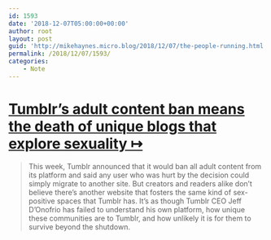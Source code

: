 ```yaml
---
id: 1593
date: '2018-12-07T05:00:00+00:00'
author: root
layout: post
guid: 'http://mikehaynes.micro.blog/2018/12/07/the-people-running.html'
permalink: /2018/12/07/1593/
categories:
    - Note
---
```


# [Tumblr’s adult content ban means the death of unique blogs that explore sexuality ↦](https://www.theverge.com/2018/12/6/18124260/tumblr-porn-ban-sexuality-blogs-unique)

> This week, Tumblr announced that it would ban all adult content from its platform and said any user who was hurt by the decision could simply migrate to another site. But creators and readers alike don’t believe there’s another website that fosters the same kind of sex-positive spaces that Tumblr has. It’s as though Tumblr CEO Jeff D’Onofrio has failed to understand his own platform, how unique these communities are to Tumblr, and how unlikely it is for them to survive beyond the shutdown.